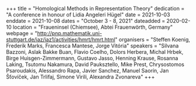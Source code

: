 +++
title = "Homological Methods in Representation Theory"
dedication = "A conference in honour of Lidia Angeleri Hügel"
date = 2021-10-03
enddate = 2021-10-08
dates = "October 3 - 8, 2021"
dateadded = 2020-02-10
location = "Fraueninsel (Chiemsee), Abtei Frauenwörth, Germany"
webpage = "http://pnp.mathematik.uni-stuttgart.de/iaz/iaz1/activities/hmrt/hmrt.html"
organisers = "Steffen Koenig, Frederik Marks, Francesca Mantese, Jorge Vitória"
speakers = "Silvana Bazzoni, Aslak Bakke Buan, Flavio Coelho, Dolors Herbera, Michal Hrbek, Birge Huisgen-Zimmermann, Gustavo Jasso, Henning Krause, Rosanna Laking, Tsutomu Nakamura, David Pauksztello, Mike Prest, Chrysostomos Psaroudakis, Alessandro Rapa, Javier Sanchez, Manuel Saorín, Jan Šťovíček, Jan Trlifaj, Simone Virili, Alexandra Zvonareva"
+++
